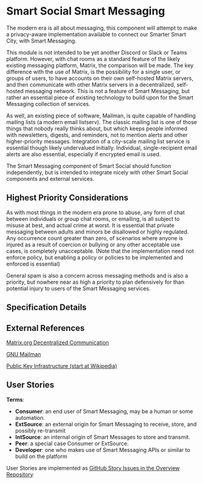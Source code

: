 <!--
 Copyright (C) 2022 Innovate for Vegas Foundation
 
 This file is part of ov-smart-social.
 
 ov-smart-social is free software: you can redistribute it and/or modify
 it under the terms of the GNU General Public License as published by
 the Free Software Foundation, either version 3 of the License, or
 (at your option) any later version.
 
 ov-smart-social is distributed in the hope that it will be useful,
 but WITHOUT ANY WARRANTY; without even the implied warranty of
 MERCHANTABILITY or FITNESS FOR A PARTICULAR PURPOSE.  See the
 GNU General Public License for more details.
 
 You should have received a copy of the GNU General Public License
 along with ov-smart-social.  If not, see <http://www.gnu.org/licenses/>.
-->

# Smart Social Smart Messaging

The modern era is all about messaging, this component will attempt to make a privacy-aware implementation available to connect our Smarter Smart City, with Smart Messaging.

This module is not intended to be yet another Discord or Slack or Teams platform. However, with chat rooms as a standard feature of the likely existing messaging platform, Matrix, the comparison will be made. The key difference with the use of Matrix, is the possibility for a single user, or groups of users, to have accounts on their own self-hosted Matrix servers, and then communicate with other Matrix servers in a decentralized, self-hosted messaging network. This is not a feature of Smart Messaging, but rather an essential piece of existing technology to build upon for the Smart Messaging collection of services.

As well, an existing piece of software, Mailman, is quite capable of handling mailing lists (a modern email listserv). The classic mailing list is one of those things that nobody really thinks about, but which keeps people informed with newsletters, digests, and reminders, not to mention alerts and other higher-priority messages. Integration of a city-scale mailing list service is essential though likely undervalued initially. Individual, single-recipient email alerts are also essential, especially if encrypted email is used.

The Smart Messaging component of Smart Social should function independently, but is intended to integrate nicely with other Smart Social components and external services.

## Highest Priority Considerations

As with most things in the modern era prone to abuse, any form of chat between individuals or group chat rooms, or emailing, is all subject to misuse at best, and actual crime at worst. It is essential that private messaging between adults and minors be disallowed or highly regulated. Any occurrence count greater than zero, of scenarios where anyone is injured as a result of coercion or bullying or any other acceptable use cases, is completely unacceptable. (Note that the implementation need not enforce policy, but enabling a policy or policies to be implemented and enforced is essential)

General spam is also a concern across messaging methods and is also a priority, but nowhere near as high a priority to plan defensively for than potential injury to users of the Smart Messaging services.

## Specification Details

## External References

[Matrix.org Decentralized Communication](https://www.matrix.org/)

[GNU Mailman](https://list.org/)

[Public Key Infrastructure (start at Wikipedia)](https://en.wikipedia.org/wiki/Public_key_infrastructure)

## User Stories

**Terms**:

- **Consumer**: an end user of Smart Messaging, may be a human or some automation.
- **ExtSource**: an external origin for Smart Messaging to receive, store, and possibly re-transmit
- **IntSource**: an internal origin of Smart Messages to store and transmit.
- **Peer**: a special case Consumer or ExtSource.
- **Developer**: one who makes use of Smart Messaging APIs or similar to build on the platform

User Stories are implemented as [GitHub Story Issues in the Overview Repository](https://github.com/InnovateForVegas/ov-smart-social/issues)

